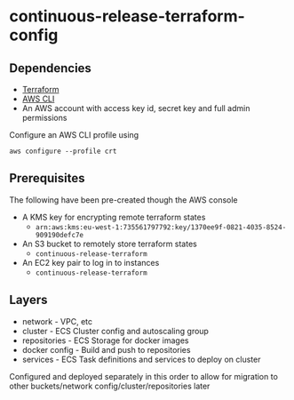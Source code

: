 # continuous-release-terraform-config

## Dependencies

- [Terraform](https://www.terraform.io/downloads.html)
- [AWS CLI](http://docs.aws.amazon.com/cli/latest/userguide/installing.html)
- An AWS account with access key id, secret key and full admin permissions

Configure an AWS CLI profile using

```
aws configure --profile crt
```

## Prerequisites

The following have been pre-created though the AWS console

- A KMS key for encrypting remote terraform states
  - `arn:aws:kms:eu-west-1:735561797792:key/1370ee9f-0821-4035-8524-909190defc7e`
- An S3 bucket to remotely store terraform states
  - `continuous-release-terraform`
- An EC2 key pair to log in to instances
  - `continuous-release-terraform`

## Layers

- network - VPC, etc
- cluster - ECS Cluster config and autoscaling group
- repositories - ECS Storage for docker images
- docker config - Build and push to repositories
- services - ECS Task definitions and services to deploy on cluster

Configured and deployed separately in this order to allow for migration to other buckets/network config/cluster/repositories later
